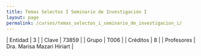 ```yaml
---
title: Temas Selectos I Seminario de Investigación I
layout: page
permalink: /cursos/temas_selectos_i_seminario_de_investigacion_i/
---
```




| Entidad | 3 |
| Clave | 73859 |
| Grupo | T006 |
| Créditos | 8 |
| Profesores | Dra. Marisa Mazari Hiriart |

